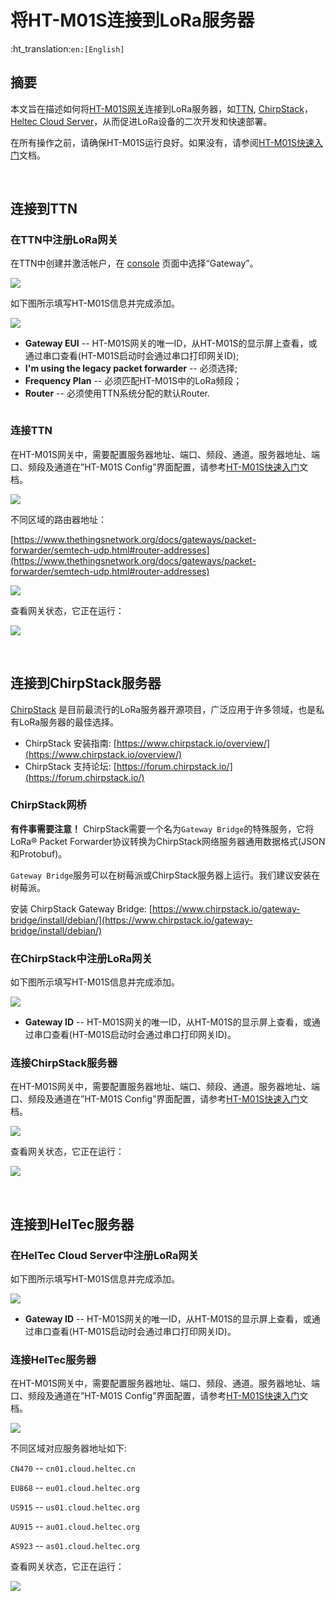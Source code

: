 # 将HT-M01S连接到LoRa服务器
:ht_translation:`en:[English]`

## 摘要

本文旨在描述如何将[HT-M01S网关](https://heltec.org/project/ht-m01s/)连接到LoRa服务器，如[TTN](https://www.thethingsnetwork.org/), [ChirpStack](https://www.chirpstack.io/)，[Heltec Cloud Server](http://cloud.heltec.org/)，从而促进LoRa设备的二次开发和快速部署。

在所有操作之前，请确保HT-M01S运行良好。如果没有，请参阅[HT-M01S快速入门](https://heltec-automation.readthedocs.io/zh_CN/latest/gateway/ht-m01s/quick_start.html)文档。

&nbsp;

## 连接到TTN

### 在TTN中注册LoRa网关

在TTN中创建并激活帐户，在 [console](https://console.thethingsnetwork.org/) 页面中选择“Gateway”。

![](img/connect_to_server/01.png)

如下图所示填写HT-M01S信息并完成添加。

![](img/connect_to_server/02.png)

- **Gateway EUI** -- HT-M01S网关的唯一ID，从HT-M01S的显示屏上查看，或通过串口查看(HT-M01S启动时会通过串口打印网关ID);
- **I'm using the legacy packet forwarder** -- 必须选择;
- **Frequency Plan** -- 必须匹配HT-M01S中的LoRa频段；
- **Router** -- 必须使用TTN系统分配的默认Router.

``` Tip:: 这四点是成功连接TTN的关键。

```

### 连接TTN

在HT-M01S网关中，需要配置服务器地址、端口、频段、通道。服务器地址、端口、频段及通道在”HT-M01S Config”界面配置，请参考[HT-M01S快速入门](https://heltec-automation.readthedocs.io/zh_CN/latest/gateway/ht-m01s/quick_start.html)文档。

![](img/connect_to_server/03.png)

不同区域的路由器地址：

[https://www.thethingsnetwork.org/docs/gateways/packet-forwarder/semtech-udp.html#router-addresses](https://www.thethingsnetwork.org/docs/gateways/packet-forwarder/semtech-udp.html#router-addresses)

![](img/connect_to_server/04.png)

查看网关状态，它正在运行：

![](img/connect_to_server/05.png)

&nbsp;

## 连接到ChirpStack服务器

[ChirpStack](https://www.chirpstack.io/) 是目前最流行的LoRa服务器开源项目，广泛应用于许多领域，也是私有LoRa服务器的最佳选择。

- ChirpStack 安装指南: [https://www.chirpstack.io/overview/](https://www.chirpstack.io/overview/)
- ChirpStack 支持论坛: [https://forum.chirpstack.io/](https://forum.chirpstack.io/)

### ChirpStack网桥

**有件事需要注意！** ChirpStack需要一个名为`Gateway Bridge`的特殊服务，它将LoRa® Packet Forwarder协议转换为ChirpStack网络服务器通用数据格式(JSON和Protobuf)。

`Gateway Bridge`服务可以在树莓派或ChirpStack服务器上运行。我们建议安装在树莓派。

安装 ChirpStack Gateway Bridge: [https://www.chirpstack.io/gateway-bridge/install/debian/](https://www.chirpstack.io/gateway-bridge/install/debian/)

### 在ChirpStack中注册LoRa网关

如下图所示填写HT-M01S信息并完成添加。

![](img/connect_to_server/06.png)

- **Gateway ID** -- HT-M01S网关的唯一ID，从HT-M01S的显示屏上查看，或通过串口查看(HT-M01S启动时会通过串口打印网关ID)。

### 连接ChirpStack服务器

在HT-M01S网关中，需要配置服务器地址、端口、频段、通道。服务器地址、端口、频段及通道在”HT-M01S Config”界面配置，请参考[HT-M01S快速入门](https://heltec-automation.readthedocs.io/zh_CN/latest/gateway/ht-m01s/quick_start.html)文档。

![](img/connect_to_server/03.png)

查看网关状态，它正在运行：

![](img/connect_to_server/07.png)

&nbsp;

## 连接到HelTec服务器

### 在HelTec Cloud Server中注册LoRa网关

如下图所示填写HT-M01S信息并完成添加。

![](img/connect_to_server/08.png)

- **Gateway ID** -- HT-M01S网关的唯一ID，从HT-M01S的显示屏上查看，或通过串口查看(HT-M01S启动时会通过串口打印网关ID)。

### 连接HelTec服务器

在HT-M01S网关中，需要配置服务器地址、端口、频段、通道。服务器地址、端口、频段及通道在”HT-M01S Config”界面配置，请参考[HT-M01S快速入门](https://heltec-automation.readthedocs.io/zh_CN/latest/gateway/ht-m01s/quick_start.html)文档。

![](img/connect_to_server/03.png)

不同区域对应服务器地址如下:

`CN470` --  `cn01.cloud.heltec.cn`

`EU868` --  `eu01.cloud.heltec.org`

`US915` --  `us01.cloud.heltec.org`

`AU915` --  `au01.cloud.heltec.org`

`AS923` --  `as01.cloud.heltec.org`

查看网关状态，它正在运行：

![](img/connect_to_server/09.png)
